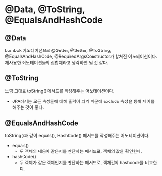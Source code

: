 # @Data, @ToString, @EqualsAndHashCode
## @Data
Lombok 어노테이션으로 @Getter, @Setter, @ToString, @EqualsAndHashCode, @RequiredArgsConstructor가 합쳐진 어노테이션이다.
재사용한 어노테이션들의 집합체라고 생각하면 될 것 같다.

## @ToString
느낌 그대로 toString() 메서드를 작성해주는 어노테이션이다.
+ JPA에서는 모든 속성들에 대해 출력이 되기 때문에 exclude 속성을 통해 제어를 해주는 것이 좋다.

## @EqualsAndHashCode
toString()과 같이 equals(), HashCode() 메서드를 작성해주는 어노테이션이다.
+ equals()
    + 두 객체의 내용이 같은지를 판단하는 메서드로, 객체의 값을 확인한다.
+ hashCode()
    + 두 객체가 같은 객체인지를 판단하는 메서드로, 객체간의 hashcode를 비교한다.
